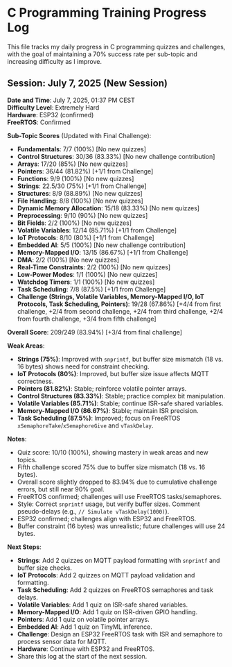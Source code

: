 # C Programming Training Progress Log

This file tracks my daily progress in C programming quizzes and challenges, with the goal of maintaining a 70% success rate per sub-topic and increasing difficulty as I improve.

## Session: July 7, 2025 (New Session)

**Date and Time**: July 7, 2025, 01:37 PM CEST  
**Difficulty Level**: Extremely Hard  
**Hardware**: ESP32 (confirmed)  
**FreeRTOS**: Confirmed  

**Sub-Topic Scores** (Updated with Final Challenge):
- **Fundamentals**: 7/7 (100%) [No new quizzes]
- **Control Structures**: 30/36 (83.33%) [No new challenge contribution]
- **Arrays**: 17/20 (85%) [No new quizzes]
- **Pointers**: 36/44 (81.82%) [+1/1 from Challenge]
- **Functions**: 9/9 (100%) [No new quizzes]
- **Strings**: 22.5/30 (75%) [+1/1 from Challenge]
- **Structures**: 8/9 (88.89%) [No new quizzes]
- **File Handling**: 8/8 (100%) [No new quizzes]
- **Dynamic Memory Allocation**: 15/18 (83.33%) [No new quizzes]
- **Preprocessing**: 9/10 (90%) [No new quizzes]
- **Bit Fields**: 2/2 (100%) [No new quizzes]
- **Volatile Variables**: 12/14 (85.71%) [+1/1 from Challenge]
- **IoT Protocols**: 8/10 (80%) [+1/1 from Challenge]
- **Embedded AI**: 5/5 (100%) [No new challenge contribution]
- **Memory-Mapped I/O**: 13/15 (86.67%) [+1/1 from Challenge]
- **DMA**: 2/2 (100%) [No new quizzes]
- **Real-Time Constraints**: 2/2 (100%) [No new quizzes]
- **Low-Power Modes**: 1/1 (100%) [No new quizzes]
- **Watchdog Timers**: 1/1 (100%) [No new quizzes]
- **Task Scheduling**: 7/8 (87.5%) [+1/1 from Challenge]
- **Challenge (Strings, Volatile Variables, Memory-Mapped I/O, IoT Protocols, Task Scheduling, Pointers)**: 19/28 (67.86%) [+4/4 from first challenge, +2/4 from second challenge, +2/4 from third challenge, +2/4 from fourth challenge, +3/4 from fifth challenge]

**Overall Score**: 209/249 (83.94%) [+3/4 from final challenge]

**Weak Areas**:
- **Strings (75%)**: Improved with `snprintf`, but buffer size mismatch (18 vs. 16 bytes) shows need for constraint checking.  
- **IoT Protocols (80%)**: Improved, but buffer size issue affects MQTT correctness.  
- **Pointers (81.82%)**: Stable; reinforce volatile pointer arrays.  
- **Control Structures (83.33%)**: Stable; practice complex bit manipulation.  
- **Volatile Variables (85.71%)**: Stable; continue ISR-safe shared variables.  
- **Memory-Mapped I/O (86.67%)**: Stable; maintain ISR precision.  
- **Task Scheduling (87.5%)**: Improved; focus on FreeRTOS `xSemaphoreTake`/`xSemaphoreGive` and `vTaskDelay`.

**Notes**:
- Quiz score: 10/10 (100%), showing mastery in weak areas and new topics.  
- Fifth challenge scored 75% due to buffer size mismatch (18 vs. 16 bytes).  
- Overall score slightly dropped to 83.94% due to cumulative challenge errors, but still near 90% goal.  
- FreeRTOS confirmed; challenges will use FreeRTOS tasks/semaphores.  
- Style: Correct `snprintf` usage, but verify buffer sizes. Comment pseudo-delays (e.g., `// Simulate vTaskDelay(1000)`).  
- ESP32 confirmed; challenges align with ESP32 and FreeRTOS.  
- Buffer constraint (16 bytes) was unrealistic; future challenges will use 24 bytes.

**Next Steps**:
- **Strings**: Add 2 quizzes on MQTT payload formatting with `snprintf` and buffer size checks.  
- **IoT Protocols**: Add 2 quizzes on MQTT payload validation and formatting.  
- **Task Scheduling**: Add 2 quizzes on FreeRTOS semaphores and task delays.  
- **Volatile Variables**: Add 1 quiz on ISR-safe shared variables.  
- **Memory-Mapped I/O**: Add 1 quiz on ISR-driven GPIO handling.  
- **Pointers**: Add 1 quiz on volatile pointer arrays.  
- **Embedded AI**: Add 1 quiz on TinyML inference.  
- **Challenge**: Design an ESP32 FreeRTOS task with ISR and semaphore to process sensor data for MQTT.  
- **Hardware**: Continue with ESP32 and FreeRTOS.  
- Share this log at the start of the next session.